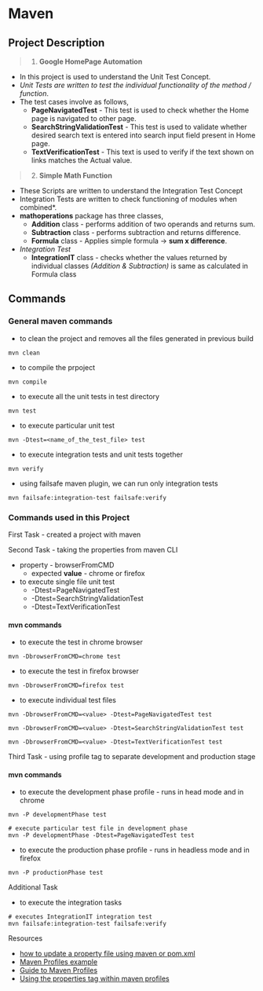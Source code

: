 # Maven

## Project Description

> 1. **Google HomePage Automation** 
- In this project is used to understand the Unit Test Concept. 
-  *Unit Tests are written to test the individual functionality of the method / function*. 
-  The test cases involve as follows, 
    -  **PageNavigatedTest** - This test is used to check whether the Home page is navigated to other page. 
    - **SearchStringValidationTest** - This test is used to validate whether desired search text is entered into
        search input field present in Home page.
    - **TextVerificationTest** - This text is used to verify if the text shown on links matches the Actual value.

> 2. **Simple Math Function** 
- These Scripts are written to understand the Integration Test Concept 
- Integration Tests are written to check functioning of modules when combined*. 
- **mathoperations** package has three classes, 
  - **Addition** class - performs addition of two operands and returns sum.  
  -  **Subtraction** class - performs subtraction and returns difference. 
  - **Formula** class - Applies simple formula -> **sum x difference**. <br/>
- *Integration Test*
  - **IntegrationIT** class - checks whether the values returned by individual classes *(Addition & Subtraction)* is same as calculated in Formula class

## Commands

### General maven commands 

- to clean the project and removes all the files generated in previous build

```
mvn clean 
```

- to compile the prpoject 

```
mvn compile 
```

- to execute all the unit tests in test directory

```
mvn test 
```

- to execute particular unit test 

```
mvn -Dtest=<name_of_the_test_file> test
```

- to execute integration tests and unit tests together 
```
mvn verify
```

- using failsafe maven plugin, we can run only integration tests

```
mvn failsafe:integration-test failsafe:verify 
```

### Commands used in this Project

First Task - created a project with maven 

Second Task - taking the properties from maven CLI

- property - browserFromCMD
    - expected **value** - chrome or firefox
- to execute single file unit test 
     - -Dtest=PageNavigatedTest
     - -Dtest=SearchStringValidationTest 
     - -Dtest=TextVerificationTest
    
#### mvn commands
  - to execute the test in chrome browser
```
mvn -DbrowserFromCMD=chrome test
```

- to execute the test in firefox browser
```
mvn -DbrowserFromCMD=firefox test
```

- to execute individual test files 
```
mvn -DbrowserFromCMD=<value> -Dtest=PageNavigatedTest test

mvn -DbrowserFromCMD=<value> -Dtest=SearchStringValidationTest test

mvn -DbrowserFromCMD=<value> -Dtest=TextVerificationTest test
```

Third Task - using profile tag to separate development and production stage

#### mvn commands


- to execute the development phase profile - runs in head mode and in chrome

```
mvn -P developmentPhase test

# execute particular test file in development phase
mvn -P developmentPhase -Dtest=PageNavigatedTest test
```

- to execute the production phase profile - runs in headless mode and in firefox 

```
mvn -P productionPhase test
```

Additional Task 

- to execute the integration tasks 

```
# executes IntegrationIT integration test
mvn failsafe:integration-test failsafe:verify
```

Resources 

- [how to update a property file using maven or pom.xml](https://stackoverflow.com/questions/48259808/how-to-update-a-property-file-using-maven-or-pom-xml)
- [Maven Profiles example](https://mkyong.com/maven/maven-profiles-example/)
- [Guide to Maven Profiles](https://www.baeldung.com/maven-profiles)
- [Using the properties tag within maven profiles](https://stackoverflow.com/questions/12068758/using-the-properties-tag-within-maven-profiles) 